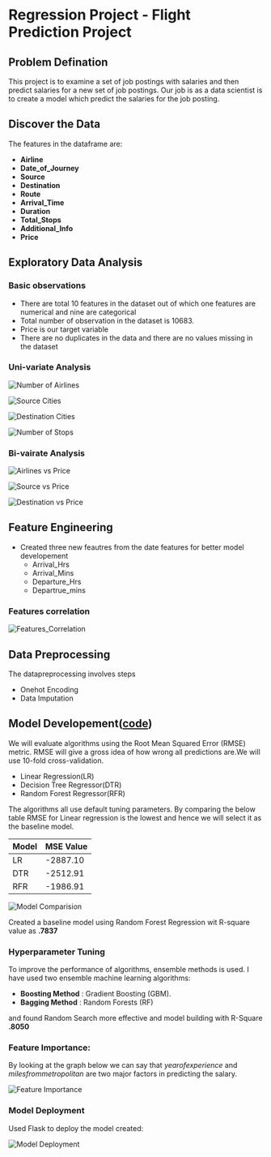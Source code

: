 # Regression Project - Flight Prediction Project

## Problem Defination
This project is to examine a set of job postings with salaries and then predict salaries for a new set of job postings. Our job is as a data scientist is to create a model which predict the salaries for the job posting.

## Discover the Data

The features in the dataframe are:

+ **Airline**
+ **Date_of_Journey**
+ **Source** 
+ **Destination** 
+ **Route** 
+ **Arrival_Time**
+ **Duration**
+ **Total_Stops**
+ **Additional_Info**
+ **Price**

## Exploratory Data Analysis 

### Basic observations

+ There are total 10 features in the dataset out of which one features are numerical and nine are categorical
+ Total number of observation in the dataset is 10683.
+ Price is our target variable
+ There are no duplicates in the data and there are no values missing in the dataset

### Uni-variate Analysis

![Number of Airlines](https://github.com/DhruTewa/Flight-Price-Prediction-Project/blob/main/Images/1-AIrlines.png)

![Source Cities](https://github.com/DhruTewa/Flight-Price-Prediction-Project/blob/main/Images/2-Source.png)

![Destination Cities](https://github.com/DhruTewa/Flight-Price-Prediction-Project/blob/main/Images/3-Destination.png)

![Number of Stops](https://github.com/DhruTewa/Flight-Price-Prediction-Project/blob/main/Images/4-Stops.png)

### Bi-vairate Analysis

![Airlines vs Price](https://github.com/DhruTewa/Flight-Price-Prediction-Project/blob/main/Images/6-Airline%20vs%20Price.png)


![Source vs Price](https://github.com/DhruTewa/Flight-Price-Prediction-Project/blob/main/Images/7-Source%20vs%20Price.png)


![Destination vs Price](https://github.com/DhruTewa/Flight-Price-Prediction-Project/blob/main/Images/8-Destination%20vs%20Price.png)

## Feature Engineering

+ Created three new feautres from the date features for better model developement
  - Arrival_Hrs
  - Arrival_Mins
  - Departure_Hrs
  - Departrue_mins
  
### Features correlation

![Features_Correlation](https://github.com/DhruTewa/Flight-Price-Prediction-Project/blob/main/Images/9-Correlation.png)


## Data Preprocessing

The datapreprocessing involves steps
 - Onehot Encoding
 - Data Imputation


## Model Developement([code](https://github.com/DhruTewa/Flight-Price-Prediction-Project/blob/main/app.py))

We will evaluate algorithms using the Root Mean Squared Error (RMSE) metric. RMSE will give a gross idea of how wrong all predictions are.We will use 10-fold cross-validation.

- Linear Regression(LR)
- Decision Tree Regressor(DTR)
- Random Forest Regressor(RFR)

The algorithms all use default tuning parameters. By comparing the below table RMSE for Linear regression is the lowest and hence we will select it as the baseline model.

|Model |MSE Value|
|------|---------|
|LR    |-2887.10 |
|DTR   |-2512.91 |
|RFR   |-1986.91 |

![Model Comparision](https://github.com/DhruTewa/Flight-Price-Prediction-Project/blob/main/Images/10-Model%20Comparision.png)

Created a baseline model using Random Forest Regression wit R-square value as **.7837**

### Hyperparameter Tuning

To improve the performance of algorithms, ensemble methods is used. I have used two ensemble machine learning algorithms:

- **Boosting Method** : Gradient Boosting (GBM).
- **Bagging Method**  : Random Forests (RF)

and found Random Search more effective and model building with R-Square **.8050** 

### Feature Importance:

By looking at the graph below we can say that *yearofexperience* and *milesfrommetropolitan* are two major factors in predicting the salary.

![Feature Importance](https://github.com/DhruTewa/Flight-Price-Prediction-Project/blob/main/Images/11-Feature%20Importance.png)

### Model Deployment

Used Flask to deploy the model created:

![Model Deployment](https://github.com/DhruTewa/Flight-Price-Prediction-Project/blob/main/Images/12-Model%20Deployment.PNG)
